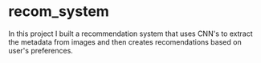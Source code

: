 # recom_system
In this project I built a recommendation system that uses CNN's to extract the metadata from images and then creates recomendations based on user's preferences.
